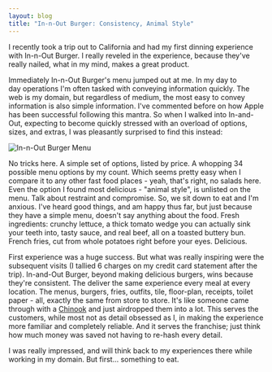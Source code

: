 ```yaml
---
layout: blog
title: "In-n-Out Burger: Consistency, Animal Style"
---
```

I recently took a trip out to California and had my first dinning experience with In-n-Out Burger. I really reveled in the experience, because they've really nailed, what in my mind, makes a great product.

Immediately In-n-Out Burger's menu jumped out at me. In my day to day operations I'm often tasked with conveying information quickly. The web is my domain, but regardless of medium, the most easy to convey information is also simple information. I've commented before on how Apple has been successful following this mantra. So when I walked into In-and-Out, expecting to become quickly stressed with an overload of options, sizes, and extras, I was pleasantly surprised to find this instead:

![In-n-Out Burger Menu](http://farm3.static.flickr.com/2598/4122576419_67c1c80661_o.jpg)

No tricks here. A simple set of options, listed by price. A whopping 34 possible menu options by my count. Which seems pretty easy when I compare it to any other fast food places - yeah, that's right, no salads here. Even the option I found most delicious - "animal style", is unlisted on the menu. Talk about restraint and compromise.
So, we sit down to eat and I'm anxious. I've heard good things, and am happy thus far, but just because they have a simple menu, doesn't say anything about the food. Fresh ingredients: crunchy lettuce, a thick tomato wedge you can actually sink your teeth into, tasty sauce, and real beef, all on a toasted buttery bun. French fries, cut from whole potatoes right before your eyes. Delicious.

First experience was a huge success. But what was really inspiring were the subsequent visits (I tallied 6 charges on my credit card statement after the trip). In-and-Out Burger, beyond making delicious burgers, wins because they're consistent. The deliver the same experience every meal at every location. The menus, burgers, fries, outfits, tile, floor-plan, receipts, toilet paper - all, exactly the same from store to store. It's like someone came through with a [Chinook](http://en.wikipedia.org/wiki/CH-47_Chinook) and just airdropped them into a lot. This serves the customers, while most not as detail obsessed as I, in making the experience more familiar and completely reliable. And it serves the franchise; just think how much money was saved not having to re-hash every detail.

I was really impressed, and will think back to my experiences there while working in my domain. But first... something to eat.

